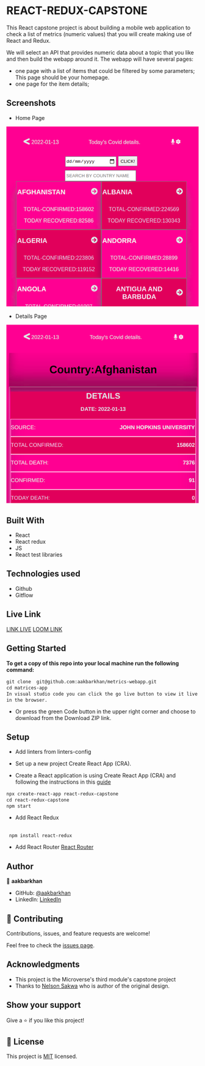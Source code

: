 
#  REACT-REDUX-CAPSTONE

This React capstone project is about building a mobile web application to check a list of metrics (numeric values) that you will create making use of React and Redux.

We will select an API that provides numeric data about a topic that you like and then build the webapp around it. The webapp will have several pages:
- one page with a list of items that could be filtered by some parameters; This page should be your homepage.
- one page for the item details;

## Screenshots

- Home Page 
  
![screenshot](./home.png)

- Details Page
  
![screenshot](detail.png)

## Built With

- React 
- React redux
- JS
- React test libraries

## Technologies used

- Github
- Gitflow


## Live Link 
[LINK LIVE](https://coviid.netlify.app/)
[LOOM LINK](https://www.loom.com/share/a5ffa81c46d64a61baa132ecad7dfa99)
## Getting Started

**To get a copy of this repo into your local machine run the following command:**
```
git clone  git@github.com:aakbarkhan/metrics-webapp.git
cd matrices-app
In visual studio code you can click the go live button to view it live in the browser.
```
- Or press the green Code button in the upper right corner and choose to download from the Download ZIP link.


## Setup

- Add linters from linters-config

- Set up a new project Create React App (CRA).

- Create a React application is using Create React App (CRA) and following the instructions in this [guide](https://reactjs.org/docs/create-a-new-react-app.html#create-react-app)
  
  
```
npx create-react-app react-redux-capstone
cd react-redux-capstone
npm start
```

  - Add React Redux

```
 
 npm install react-redux

```
- Add React Router [React Router](https://v5.reactrouter.com/web/guides/quick-start)

## Author

👤 **aakbarkhan**

- GitHub: [@aakbarkhan](https://github.com/aakbarkhan)
- LinkedIn: [LinkedIn](https://www.linkedin.com/in/akuu-khan)

## 🤝 Contributing

Contributions, issues, and feature requests are welcome!

Feel free to check the [issues page](../../issues/).

## Acknowledgments

- This project is the Microverse's third module's capstone project
- Thanks to [Nelson Sakwa](https://www.behance.net/sakwadesignstudio) who is author of the original design.

## Show your support

Give a ⭐️ if you like this project!


## 📝 License

This project is [MIT](./MIT.md) licensed.